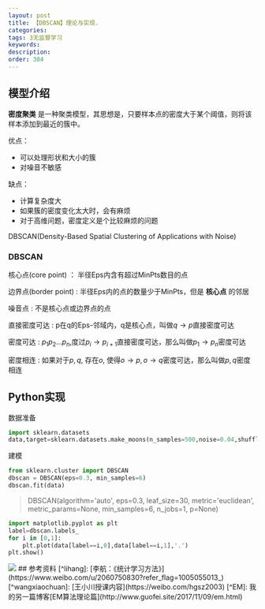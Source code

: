 ```yaml
---
layout: post
title: 【DBSCAN】理论与实现.
categories:
tags: 3无监督学习
keywords:
description:
order: 304
---
```




## 模型介绍
**密度聚类** 是一种聚类模型，其思想是，只要样本点的密度大于某个阈值，则将该样本添加到最近的簇中。

优点：
- 可以处理形状和大小的簇
- 对噪音不敏感


缺点：
- 计算复杂度大
- 如果簇的密度变化太大时，会有麻烦
- 对于高维问题，密度定义是个比较麻烦的问题


DBSCAN(Density-Based Spatial Clustering of Applications with Noise)  


### DBSCAN
核心点(core point)
： 半径Eps内含有超过MinPts数目的点

边界点(border point)
: 半径Eps内的点的数量少于MinPts，但是 **核心点** 的邻居

噪音点
: 不是核心点或边界点的点


直接密度可达
: p在q的Eps-邻域内，q是核心点，叫做$q \to p$直接密度可达

密度可达
: $p_1p_2...p_n$,度过$p_i \to p_{i+1}$直接密度可达，那么叫做$p_1 \to p_n$密度可达

密度相连
: 如果对于$p,q$, 存在$o$, 使得$o \to p,o\to q$密度可达，那么叫做$p,q$密度相连  

## Python实现
数据准备
```py
import sklearn.datasets
data,target=sklearn.datasets.make_moons(n_samples=500,noise=0.04,shuffle=True)
```


建模
```py
from sklearn.cluster import DBSCAN
dbscan = DBSCAN(eps=0.3, min_samples=6)
dbscan.fit(data)
```
>DBSCAN(algorithm='auto', eps=0.3, leaf_size=30, metric='euclidean',
    metric_params=None, min_samples=6, n_jobs=1, p=None)



```py
import matplotlib.pyplot as plt
label=dbscan.labels_
for i in [0,1]:
    plt.plot(data[label==i,0],data[label==i,1],'.')
plt.show()
```


<img src='http://www.guofei.site/public/postimg/sbscan.png'>
## 参考资料
[^lihang]: [李航：《统计学习方法》](https://www.weibo.com/u/2060750830?refer_flag=1005055013_)  
[^wangxiaochuan]: [王小川授课内容](https://weibo.com/hgsz2003)  
[^EM]: 我的另一篇博客[EM算法理论篇](http://www.guofei.site/2017/11/09/em.html)
